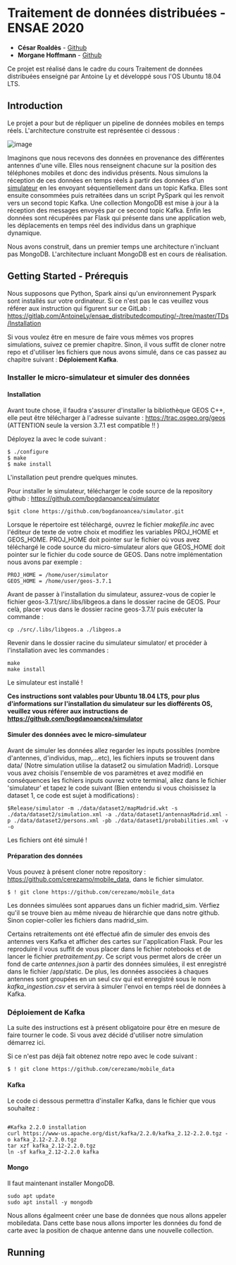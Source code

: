 # Traitement de données distribuées - ENSAE 2020

* **César Roaldès**  - [Github](https://github.com/CesarRoaldes)
* **Morgane Hoffmann**  - [Github](https://github.com/cerezamo)


Ce projet est réalisé dans le cadre du cours Traitement de données distribuées enseigné par Antoine Ly et développé sous l'OS Ubuntu 18.04 LTS.

## Introduction 

Le projet a pour but de répliquer un pipeline de données mobiles en temps réels. L'architecture construite est représentée ci dessous : 

![image](https://github.com/cerezamo/mobile_data/blob/master/images/schema.PNG)

Imaginons que nous recevons des données en provenance des différentes antennes d'une ville. Elles nous renseignent chacune sur la position des téléphones mobiles et donc des individus présents. Nous simulons la réception de ces données en temps réels à partir des données d'un [simulateur](https://github.com/bogdanoancea/simulator) en les envoyant séquentiellement dans un topic Kafka. Elles sont ensuite consommées puis retraitées dans un script PySpark qui les renvoit vers un second topic Kafka. Une collection MongoDB est mise à jour à la réception des messages envoyés par ce second topic Kafka. Enfin les données sont récupérées par Flask qui présente dans une application web, les déplacements en temps réel des individus dans un graphique dynamique. 


Nous avons construit, dans un premier temps une architecture n'incluant pas MongoDB. L'architecture incluant MongoDB est en cours de réalisation. 


## Getting Started - Prérequis

Nous supposons que Python, Spark ainsi qu'un environnement Pyspark sont installés sur votre ordinateur. Si ce n'est pas le cas veuillez vous référer aux instruction qui figurent sur ce GitLab :  https://gitlab.com/AntoineLy/ensae_distributedcomputing/-/tree/master/TDs/Installation

Si vous voulez être en mesure de faire vous mêmes vos propres simulations, suivez ce premier chapitre. Sinon, il vous suffit de cloner notre repo et d'utiliser les fichiers que nous avons simulé, dans ce cas passez au chapitre suivant : **Déploiement Kafka**.

### Installer le micro-simulateur et simuler des données 

#### Installation 

Avant toute chose, il faudra s'assurer d'installer la bibliothèque GEOS C++, elle peut être télécharger à l'adresse suivante :  https://trac.osgeo.org/geos (ATTENTION seule la version 3.7.1 est compatible !! )

Déployez la avec le code suivant : 

```
$ ./configure
$ make
$ make install
```
L'installation peut prendre quelques minutes. 


Pour installer le simulateur, télécharger le code source de la repository github : https://github.com/bogdanoancea/simulator 

```
$git clone https://github.com/bogdanoancea/simulator.git
```

Lorsque le répertoire est téléchargé, ouvrez le fichier *makefile.inc* avec l'éditeur de texte de votre choix et modifiez les variables PROJ_HOME et GEOS_HOME. PROJ_HOME doit pointer sur le fichier où vous avez téléchargé le code source du micro-simulateur alors que GEOS_HOME doit pointer sur le fichier du code source de GEOS. Dans notre implémentation nous avons par exemple : 


```
PROJ_HOME = /home/user/simulator
GEOS_HOME = /home/user/geos-3.7.1
```

Avant de passer à l'installation du simulateur, assurez-vous de copier le fichier geos-3.7.1/src/.libs/libgeos.a dans le dossier racine de GEOS. Pour celà, placer vous dans le dossier racine geos-3.7.1/ puis exécuter la commande :

```
cp ./src/.libs/libgeos.a ./libgeos.a
```

Revenir dans le dossier racine du simulateur simulator/ et procéder à l'installation avec les commandes :

```
make 
make install
```

Le simulateur est installé ! 

**Ces instructions sont valables pour Ubuntu 18.04 LTS, pour plus d'informations sur l'installation du simulateur sur les diofférents OS, veuillez vous référer aux instructions de https://github.com/bogdanoancea/simulator**

#### Simuler des données avec le micro-simulateur 

Avant de simuler les données allez regarder les inputs possibles (nombre d'antennes, d'individus, map,...etc), les fichiers inputs se trouvent dans data/ (Notre simulation utilise la dataset2 ou simulation Madrid). Lorsque vous avez choisis l'ensemble de vos paramètres et avez modifié en conséquences les fichiers inputs ouvrez votre terminal, allez dans le fichier 'simulateur' et tapez le code suivant (Bien entendu si vous choisissez la dataset 1, ce code est sujet à modifications) : 

```
$Release/simulator -m ./data/dataset2/mapMadrid.wkt -s ./data/dataset2/simulation.xml -a ./data/dataset1/antennasMadrid.xml -p ./data/dataset2/persons.xml -pb ./data/dataset1/probabilities.xml -v -o
```

Les fichiers ont été simulé ! 


#### Préparation des données 

Vous pouvez à présent cloner notre repository : https://github.com/cerezamo/mobile_data, dans le fichier simulator. 
```
$ ! git clone https://github.com/cerezamo/mobile_data

```

Les données simulées sont apparues dans un fichier madrid_sim. Vérfiez qu'il se trouve bien au même niveau de hiérarchie que dans notre github. Sinon copier-coller les fichiers dans madrid_sim. 

Certains retraitements ont été effectué afin de simuler des envois des antennes vers Kafka et afficher des cartes sur l'application Flask. Pour les reproduire il vous suffit de vous placer dans le fichier notebooks et de lancer le fichier *pretraitement.py*. Ce script vous permet alors de créer un fond de carte *antennes.json* à partir des données simulées, il est enregistré dans le fichier /app/static. De plus, les données associées à chaques antennes sont groupées en un seul csv qui est enregistré sous le nom *kafka_ingestion.csv* et servira à simuler l'envoi en temps réel de données à Kafka. 



### Déploiement de Kafka

La suite des instructions est à présent obligatoire pour être en mesure de faire tourner le code. Si vous avez décidé d'utiliser notre simulation démarrez ici. 

Si ce n'est pas déjà fait obtenez notre repo avec le code suivant : 
```
$ ! git clone https://github.com/cerezamo/mobile_data

```

#### Kafka

Le code ci dessous permettra d'installer Kafka, dans le fichier que vous souhaitez : 

```

#Kafka 2.2.0 installation
curl https://www-us.apache.org/dist/kafka/2.2.0/kafka_2.12-2.2.0.tgz -o kafka_2.12-2.2.0.tgz
tar xzf kafka_2.12-2.2.0.tgz
ln -sf kafka_2.12-2.2.0 kafka

```


#### Mongo

Il faut maintenant installer MongoDB. 
```
sudo apt update
sudo apt install -y mongodb
```

Nous allons égalmeent créer une base de données que nous allons appeler mobiledata. Dans cette base nous allons importer les données du fond de carte avec la position de chaque antenne dans une nouvelle collection. 


## Running 










